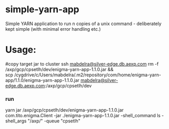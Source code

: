 simple-yarn-app
===============

Simple YARN application to run n copies of a unix command - deliberately kept simple (with minimal error handling etc.)

Usage:
======

#copy target jar to cluster
ssh mabdelra@silver-edge.db.aexp.com rm -f /axp/gcp/cpsetlh/dev/enigma-yarn-app-1.1.0.jar && \
scp /cygdrive/c/Users/mabdelra/.m2/repository/com/home/enigma-yarn-app/1.1.0/enigma-yarn-app-1.1.0.jar mabdelra@silver-edge.db.aexp.com:/axp/gcp/cpsetlh/dev



### run

 yarn jar /axp/gcp/cpsetlh/dev/enigma-yarn-app-1.1.0.jar com.tito.enigma.Client -jar ./enigma-yarn-app-1.1.0.jar -shell_command ls -shell_args "/axp/" -queue "cpsetlh"

  
    
